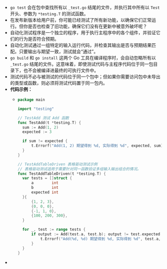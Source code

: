 - `go test` 会在包中查找所有以 `_test.go` 结尾的文件，并执行其中所有以 `Test` 开头、参数为 `*testing.T` 的测试函数。
- 在发布新版本给用户前，你可能已经测试了所有新功能，以确保它们正常运行。但你是否也检查了旧功能，确保它们没有在更新中被意外破坏呢？
- 自动化测试程序是一个独立的程序，用于执行主程序中的各个组件，并验证它们的行为是否符合预期。
- 自动化测试通过一组特定的输入运行代码，并检查其输出是否与预期结果匹配。只要输出与期望一致，测试就会“通过”。
- `go build` 和 `go install` 这两个 Go 工具在编译程序时，会自动忽略所有以 `_test.go` 结尾的文件。这意味着，即使测试代码与主程序代码位于同一包目录下，也不会被编译进最终的可执行文件中。
- 测试代码不必与被测试的代码位于同一个包中；但如果你需要访问包中未导出的类型或函数，则必须将测试代码置于同一包内。
- **代码示例：**
	- ```go
	  package main
	  
	  import "testing"
	  
	  // TestAdd 测试 Add 函数
	  func TestAdd(t *testing.T) {
	  	sum := Add(1, 2)
	  	expected := 3
	  
	  	if sum != expected {
	  		t.Errorf("Add(1, 2) 期望得到 %d, 实际得到 %d", expected, sum)
	  	}
	  }
	  
	  // TestAddTableDriven 表格驱动测试示例
	  // 表格驱动测试适用于需要针对同一函数验证多组输入输出组合的情况。
	  func TestAddTableDriven(t *testing.T) {
	  	var tests = []struct {
	  		a        int
	  		b        int
	  		expected int
	  	}{
	  		{1, 2, 3},
	  		{0, 0, 0},
	  		{-1, 1, 0},
	  		{100, 200, 300},
	  	}
	  
	  	for _, test := range tests {
	  		if output := Add(test.a, test.b); output != test.expected {
	  			t.Errorf("Add(%d, %d) 期望得到 %d, 实际得到 %d", test.a, test.b, test.expected, output)
	  		}
	  	}
	  }
	  ```
-